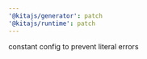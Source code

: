 ```yaml
---
'@kitajs/generator': patch
'@kitajs/runtime': patch
---
```


constant config to prevent literal errors
